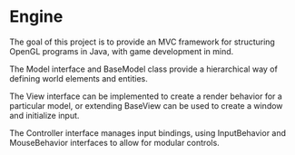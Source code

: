 # Engine
The goal of this project is to provide an MVC framework for structuring OpenGL programs in Java, with game development in mind.

The Model interface and BaseModel class provide a hierarchical way of defining world elements and entities.

The View interface can be implemented to create a render behavior for a particular model, 
  or extending BaseView can be used to create a window and initialize input.

The Controller interface manages input bindings, 
  using InputBehavior and MouseBehavior interfaces to allow for modular controls.
